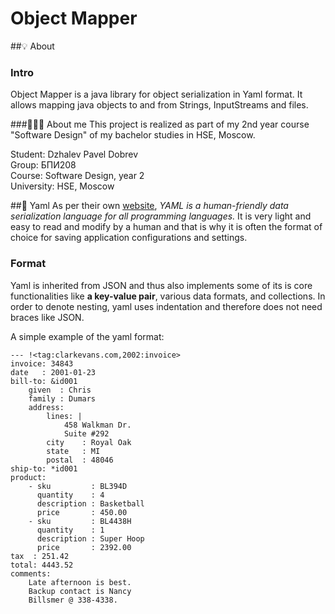 # Object Mapper
##💡 About
### Intro
Object Mapper is a java library for object serialization in Yaml format. It allows mapping java objects to and from Strings, InputStreams and files.

###👨🏼‍🚀 About me
This project is realized as part of my 2nd year course "Software Design" of my bachelor studies in HSE, Moscow. 

Student: Dzhalev Pavel Dobrev<br>
Group: БПИ208<br>
Course: Software Design, year 2<br>
University: HSE, Moscow

##🧾 Yaml
As per their own [website](https://yaml.org), <i> YAML is a human-friendly data serialization
language for all programming languages.</i> It is very light and easy to read and modify by a human and that is why it is often the format of choice for saving application configurations and settings.

### Format
Yaml is inherited from JSON and thus also implements some of its is core functionalities like <b>a key-value pair</b>, various data formats, and collections. In order to denote nesting, yaml uses indentation and therefore does not need braces like JSON.

A simple example of the yaml format:
```
--- !<tag:clarkevans.com,2002:invoice>
invoice: 34843
date   : 2001-01-23
bill-to: &id001
    given  : Chris
    family : Dumars
    address:
        lines: |
            458 Walkman Dr.
            Suite #292
        city    : Royal Oak
        state   : MI
        postal  : 48046
ship-to: *id001
product:
    - sku         : BL394D
      quantity    : 4
      description : Basketball
      price       : 450.00
    - sku         : BL4438H
      quantity    : 1
      description : Super Hoop
      price       : 2392.00
tax  : 251.42
total: 4443.52
comments:
    Late afternoon is best.
    Backup contact is Nancy
    Billsmer @ 338-4338.
```